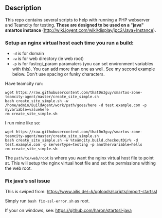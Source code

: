 ## Description
This repo contains several scripts to help with running a PHP webserver and Teamcity for testing.  **These are designed to be used on a "java" smartos instance** (http://wiki.joyent.com/wiki/display/jpc2/Java+Instance).

### Setup an nginx virtual host each time you run a build:

* `-d` is for domain
* `-w` is for web directory (ie web root)
* `-p` is for fastcgi_param paramaters (you can set environment variables with this).  You can add more than one as well.  See my second example below.  Don't use spacing or funky characters.


Have teamcity run:
```
wget https://raw.githubusercontent.com/that0n3guy/smartos-zone-teamcity-agent/master/create_site_simple.sh
bash create_site_simple.sh -w /home/admin/BuildAgent/work/path/goes/here -d test.example.com -p myvariable=valuehere
rm create_site_simple.sh
```

I run mine like so:
```
wget https://raw.githubusercontent.com/that0n3guy/smartos-zone-teamcity-agent/master/create_site_simple.sh
bash create_site_simple.sh -w %teamcity.build.checkoutDir% -d test.example.com -p servertype=testing -p anothervariable=hello
rm create_site_simple.sh
```


The `path/to/web/root` is where you want the nginx virtual host file to point at.  This will setup the nginx virtual host file and set the permissions withing the web root.

### Fix java's ssl issue 
This is swiped from: https://www.ailis.de/~k/uploads/scripts/import-startssl

Simply run `bash fix-ssl-error.sh` as root.

If your on windows, see: https://github.com/haron/startssl-java

